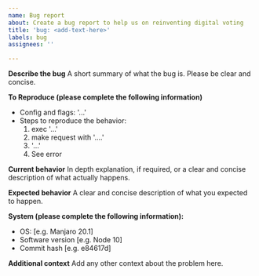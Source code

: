 ```yaml
---
name: Bug report
about: Create a bug report to help us on reinventing digital voting
title: 'bug: <add-text-here>'
labels: bug
assignees: ''

---
```


**Describe the bug**
A short summary of what the bug is. Please be clear and concise.

**To Reproduce (please complete the following information)**
- Config and flags: '...'
- Steps to reproduce the behavior:
    1. exec '...'
    2. make request with '....'
    3. '...'
    4. See error 

**Current behavior**
In depth explanation, if required, or a clear and concise description of what actually happens.

**Expected behavior**
A clear and concise description of what you expected to happen.

**System (please complete the following information):**
 - OS: [e.g. Manjaro 20.1]
 - Software version [e.g. Node 10]
 - Commit hash [e.g. e84617d]

**Additional context**
Add any other context about the problem here.
